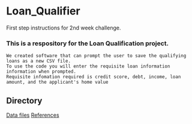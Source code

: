 # Loan_Qualifier
First step instructions for 2nd week challenge.

### This is a respository for the Loan Qualification project.
```
We created software that can prompt the user to save the qualifying loans as a new CSV file.
To use the code you will enter the requisite loan information information when prompted.  
Requisite infomation required is credit score, debt, income, loan amount, and the applicant's home value
```



## Directory
[Data files]()
[References]()